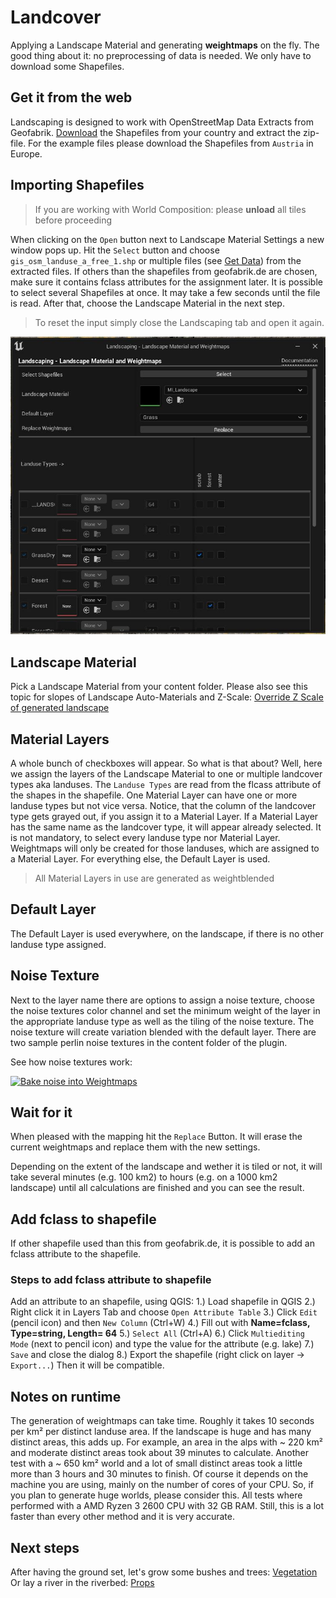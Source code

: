 # Landcover

Applying a Landscape Material and generating __weightmaps__ on the fly. The good thing about it: no preprocessing of data is needed. We only have to download some Shapefiles.

## Get it from the web

Landscaping is designed to work with OpenStreetMap Data Extracts from Geofabrik. [Download](https://download.geofabrik.de/) the Shapefiles from your country and extract the zip-file. For the example files please download the Shapefiles from `Austria` in Europe.

## Importing Shapefiles

> If you are working with World Composition: please __unload__ all tiles before proceeding  

When clicking on the `Open` button next to Landscape Material Settings a new window pops up. Hit the `Select` button and choose `gis_osm_landuse_a_free_1.shp` or multiple files (see [Get Data](get-data.md?id=vector-data)) from the extracted files. If others than the shapefiles from geofabrik.de are chosen, make sure it contains fclass attributes for the assignment later. It is possible to select several Shapefiles at once. It may take a few seconds until the file is read. After that, choose the Landscape Material in the next step.

> To reset the input simply close the Landscaping tab and open it again.  

![Landscape Material and Weightmaps](_media/ue4_landscaping_weightmaps.jpg)  

## Landscape Material

Pick a Landscape Material from your content folder. Please also see this topic for slopes of Landscape Auto-Materials and Z-Scale: [Override Z Scale of generated landscape](heights.md?id=override-z-scale-of-generated-landscapes)  

## Material Layers

A whole bunch of checkboxes will appear. So what is that about? Well, here we assign the layers of the Landscape Material to one or multiple landcover types aka landuses. The `Landuse Types` are read from the flcass attribute of the shapes in the shapefile. One Material Layer can have one or more landuse types but not vice versa. Notice, that the column of the landcover type gets grayed out, if you assign it to a Material Layer. If a Material Layer has the same name as the landcover type, it will appear already selected. It is not mandatory, to select every landuse type nor Material Layer. Weightmaps will only be created for those landuses, which are assigned to a Material Layer. For everything else, the Default Layer is used.

> All Material Layers in use are generated as weightblended

## Default Layer

The Default Layer is used everywhere, on the landscape, if there is no other landuse type assigned.

## Noise Texture

Next to the layer name there are options to assign a noise texture, choose the noise textures color channel and set the minimum weight of the layer in the appropriate landuse type as well as the tiling of the noise texture. The noise texture will create variation blended with the default layer. There are two sample perlin noise textures in the content folder of the plugin.  

See how noise textures work:  

[![Bake noise into Weightmaps](https://img.youtube.com/vi/UpqGl-J4WRo/0.jpg)](https://youtube.com/UpqGl-J4WRo)  

## Wait for it

When pleased with the mapping hit the `Replace` Button. It will erase the current weightmaps and replace them with the new settings.

Depending on the extent of the landscape and wether it is tiled or not, it will take several minutes (e.g. 100 km2) to hours (e.g. on a 1000 km2 landscape) until all calculations are finished and you can see the result.

## Add fclass to shapefile

If other shapefile used than this from geofabrik.de, it is possible to add an fclass attribute to the shapefile.

### Steps to add fclass attribute to shapefile

Add an attribute to an shapefile, using QGIS:
1.) Load shapefile in QGIS
2.) Right click it in Layers Tab and choose `Open Attribute Table`
3.) Click `Edit` (pencil icon) and then `New Column` (Ctrl+W)
4.) Fill out with  __Name=fclass, Type=string, Length= 64__
5.) `Select All` (Ctrl+A)
6.) Click `Multiediting Mode` (next to pencil icon) and type the value for the attribute (e.g. lake)
7.) `Save` and close the dialog
8.) Export the shapefile (right click on layer -> `Export...`)
Then it will be compatible.

## Notes on runtime

The generation of weightmaps can take time. Roughly it takes 10 seconds per km² per distinct landuse area. If the landscape is huge and has many distinct areas, this adds up. For example, an area in the alps with ~ 220 km² and moderate distinct areas took about 39 minutes to calculate. Another test with a ~ 650 km² world and a lot of small distinct areas took a little more than 3 hours and 30 minutes to finish. Of course it depends on the machine you are using, mainly on the number of cores of your CPU. So, if you plan to generate huge worlds, please consider this. All tests where performed with a AMD Ryzen 3 2600 CPU with 32 GB RAM. Still, this is a lot faster than every other method and it is very accurate.

## Next steps

After having the ground set, let's grow some bushes and trees: [Vegetation](vegetation.md?id=vegetation)  
Or lay a river in the riverbed: [Props](props.md?id=props)
